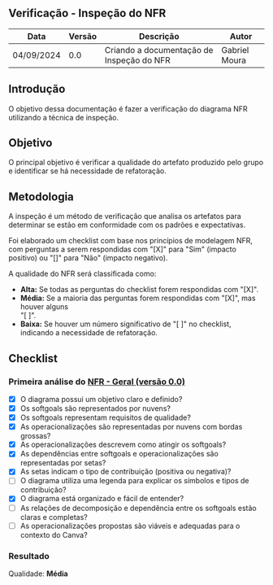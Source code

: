 ## Verificação - Inspeção do NFR

|    Data    | Versão |      Descrição      |        Autor     |
|------------|--------|---------------------|------------------|
| 04/09/2024 |  0.0   | Criando a documentação de Inspeção do NFR | Gabriel Moura |

## Introdução

O objetivo dessa documentação é fazer a verificação do diagrama NFR utilizando a técnica de inspeção.

## Objetivo

O principal objetivo é verificar a qualidade do artefato produzido pelo grupo e identificar se há necessidade de refatoração.

## Metodologia

A inspeção é um método de verificação que analisa os artefatos para determinar se estão em conformidade com os padrões e expectativas.

Foi elaborado um checklist com base nos princípios de modelagem NFR, com perguntas a serem respondidas com "[X]" para "Sim" (impacto positivo) ou "[]" para "Não" (impacto negativo).

A qualidade do NFR será classificada como:

* **Alta:**  Se todas as perguntas do checklist forem respondidas com "[X]".
* **Média:** Se a maioria das perguntas forem respondidas com "[X]", mas houver alguns <br> "[ ]".
* **Baixa:** Se houver um número significativo de "[ ]" no checklist, indicando a necessidade de refatoração.

## Checklist

### Primeira análise do [NFR - Geral (versão 0.0)](../modelagem/nfr-framework.md#geral-nfrf1)

- [x] O diagrama possui um objetivo claro e definido?
- [x] Os softgoals são representados por nuvens?
- [x] Os softgoals representam requisitos de qualidade?
- [x] As operacionalizações são representadas por nuvens com bordas grossas?
- [x] As operacionalizações descrevem como atingir os softgoals?
- [x] As dependências entre softgoals e operacionalizações são representadas por setas?
- [x] As setas indicam o tipo de contribuição (positiva ou negativa)?
- [ ] O diagrama utiliza uma legenda para explicar os símbolos e tipos de contribuição?
- [x] O diagrama está organizado e fácil de entender?
- [ ] As relações de decomposição e dependência entre os softgoals estão claras e completas?
- [ ] As operacionalizações propostas são viáveis e adequadas para o contexto do Canva?

### Resultado

Qualidade: **Média**
